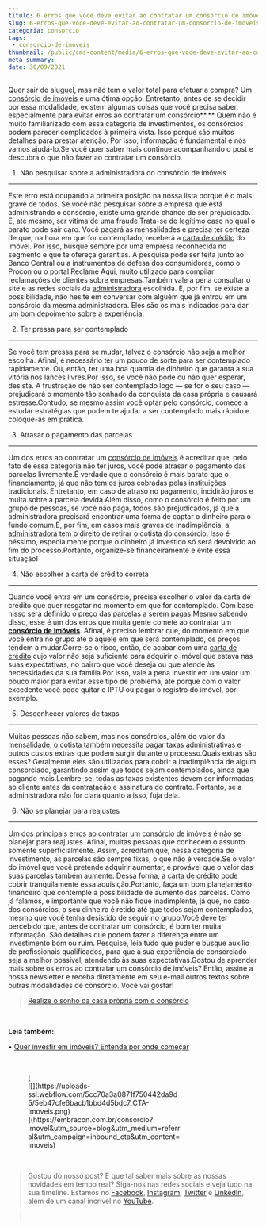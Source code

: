 ```yaml
---
titulo: 6 erros que você deve evitar ao contratar um consórcio de imóveis
slug: 6-erros-que-voce-deve-evitar-ao-contratar-um-consorcio-de-imoveis
categoria: consorcio
tags:
 - consorcio-de-imoveis
thumbnail: /public/cms-content/media/6-erros-que-voce-deve-evitar-ao-contratar-um-consorcio-de-imoveis.jpg
meta_summary: 
date: 30/09/2021
---
```

Quer sair do aluguel, mas não tem o valor total para efetuar a compra? Um [consórcio de imóveis](https://www.embracon.com.br/consorcio-de-imoveis) é uma ótima opção. Entretanto, antes de se decidir por essa modalidade, existem algumas coisas que você precisa saber, especialmente para evitar erros ao contratar um consórcio**.** Quem não é muito familiarizado com essa categoria de investimentos, os consórcios podem parecer complicados à primeira vista. Isso porque são muitos detalhes para prestar atenção. Por isso, informação é fundamental e nós vamos ajudá-lo.Se você quer saber mais continue acompanhando o post e descubra o que não fazer ao contratar um consórcio.

1. Não pesquisar sobre a administradora do consórcio de imóveis
---------------------------------------------------------------

Este erro está ocupando a primeira posição na nossa lista porque é o mais grave de todos. Se você não pesquisar sobre a empresa que está administrando o consórcio, existe uma grande chance de ser prejudicado. E, até mesmo, ser vítima de uma fraude.Trata-se do legítimo caso no qual o barato pode sair caro. Você pagará as mensalidades e precisa ter certeza de que, na hora em que for contemplado, receberá a [carta de crédito](https://www.embracon.com.br/conhecaoconsorcio/o-que-e-carta-de-credito) do imóvel. Por isso, busque sempre por uma empresa reconhecida no segmento e que te ofereça garantias. A pesquisa pode ser feita junto ao Banco Central ou a instrumentos de defesa dos consumidores, como o Procon ou o portal Reclame Aqui, muito utilizado para compilar reclamações de clientes sobre empresas.Também vale a pena consultar o site e as redes sociais da [administradora](https://www.embracon.com.br/blog/afinal-o-que-uma-administradora-de-consorcio-faz) escolhida. E, por fim, se existe a possibilidade, não hesite em conversar com alguém que já entrou em um consórcio da mesma administradora. Eles são os mais indicados para dar um bom depoimento sobre a experiência.

2. Ter pressa para ser contemplado
----------------------------------

Se você tem pressa para se mudar, talvez o consórcio não seja a melhor escolha. Afinal, é necessário ter um pouco de sorte para ser contemplado rapidamente. Ou, então, ter uma boa quantia de dinheiro que garanta a sua vitória nos lances livres.Por isso, se você não pode ou não quer esperar, desista. A frustração de não ser contemplado logo — se for o seu caso — prejudicará o momento tão sonhado da conquista da casa própria e causará estresse.Contudo, se mesmo assim você optar pelo consórcio, comece a estudar estratégias que podem te ajudar a ser contemplado mais rápido e coloque-as em prática.

3. Atrasar o pagamento das parcelas
-----------------------------------

Um dos erros ao contratar um [consórcio de imóveis](https://www.embracon.com.br/consorcio-de-imoveis) é acreditar que, pelo fato de essa categoria não ter juros, você pode atrasar o pagamento das parcelas livremente.É verdade que o consórcio é mais barato que o financiamento, já que não tem os juros cobradas pelas instituições tradicionais. Entretanto, em caso de atraso no pagamento, incidirão juros e multa sobre a parcela devida.Além disso, como o consórcio é feito por um grupo de pessoas, se você não paga, todos são prejudicados, já que a administradora precisará encontrar uma forma de captar o dinheiro para o fundo comum.E, por fim, em casos mais graves de inadimplência, a [administradora](https://www.embracon.com.br/blog/afinal-o-que-uma-administradora-de-consorcio-faz) tem o direito de retirar o cotista do consórcio. Isso é péssimo, especialmente porque o dinheiro já investido só será devolvido ao fim do processo.Portanto, organize-se financeiramente e evite essa situação!

4. Não escolher a carta de crédito correta
------------------------------------------

Quando você entra em um consórcio, precisa escolher o valor da carta de crédito que quer resgatar no momento em que for contemplado. Com base nisso será definido o preço das parcelas a serem pagas.Mesmo sabendo disso, esse é um dos erros que muita gente comete ao contratar um [**consórcio de imóveis**](https://www.embracon.com.br/consorcio-de-imoveis). Afinal, é preciso lembrar que, do momento em que você entra no grupo até o aquele em que será contemplado, os preços tendem a mudar.Corre-se o risco, então, de acabar com uma [carta de crédito](https://www.embracon.com.br/conhecaoconsorcio/o-que-e-carta-de-credito) cujo valor não seja suficiente para adquirir o imóvel que estava nas suas expectativas, no bairro que você deseja ou que atende às necessidades da sua família.Por isso, vale a pena investir em um valor um pouco maior para evitar esse tipo de problema, até porque com o valor excedente você pode quitar o IPTU ou pagar o registro do imóvel, por exemplo.

5. Desconhecer valores de taxas
-------------------------------

Muitas pessoas não sabem, mas nos consórcios, além do valor da mensalidade, o cotista também necessita pagar taxas administrativas e outros custos extras que podem surgir durante o processo.Quais extras são esses? Geralmente eles são utilizados para cobrir a inadimplência de algum consorciado, garantindo assim que todos sejam contemplados, ainda que pagando mais.Lembre-se: todas as taxas existentes devem ser informadas ao cliente antes da contratação e assinatura do contrato. Portanto, se a administradora não for clara quanto a isso, fuja dela.

6. Não se planejar para reajustes
---------------------------------

Um dos principais erros ao contratar um [consórcio de imóveis](https://www.embracon.com.br/consorcio-de-imoveis) é não se planejar para reajustes. Afinal, muitas pessoas que conhecem o assunto somente superficialmente. Assim, acreditam que, nessa categoria de investimento, as parcelas são sempre fixas, o que não é verdade.Se o valor do imóvel que você pretende adquirir aumentar, é provável que o valor das suas parcelas também aumente. Dessa forma, a [carta de crédito](https://www.embracon.com.br/conhecaoconsorcio/o-que-e-carta-de-credito) pode cobrir tranquilamente essa aquisição.Portanto, faça um bom planejamento financeiro que contemple a possibilidade de aumento das parcelas. Como já falamos, é importante que você não fique inadimplente, já que, no caso dos consórcios, o seu dinheiro é retido até que todos sejam contemplados, mesmo que você tenha desistido de seguir no grupo.Você deve ter percebido que, antes de contratar um consórcio, é bom ter muita informação. São detalhes que podem fazer a diferença entre um investimento bom ou ruim. Pesquise, leia tudo que puder e busque auxílio de profissionais qualificados, para que a sua experiência de consorciado seja a melhor possível, atendendo às suas expectativas.Gostou de aprender mais sobre os erros ao contratar um consórcio de imóveis? Então, assine a nossa newsletter e receba diretamente em seu e-mail outros textos sobre outras modalidades de consórcio. Você vai gostar!

> [Realize o sonho da casa própria com o consórcio](https://www.embracon.com.br/consorcio-de-imoveis)

‍

‍**Leia também:**‍

• [Quer investir em imóveis? Entenda por onde começar](https://www.embracon.com.br/blog/investir-em-imoveis-onde-comecar)

‍

<figure class="w-richtext-figure-type-image w-richtext-align-center" style="max-width:310px">[<div>![](https://uploads-ssl.webflow.com/5cc70a3a0871f750442da9d5/5eb47cfe6bacb1bbd4d5bdc7_CTA-Imoveis.png)</div>](https://embracon.com.br/consorcio?imovel&utm_source=blog&utm_medium=referral&utm_campaign=inbound_cta&utm_content=imoveis)</figure>‍

> Gostou do nosso post? E que tal saber mais sobre as nossas novidades em tempo real? Siga-nos nas redes sociais e veja tudo na sua timeline. Estamos no [Facebook](https://www.facebook.com/embracon/), [Instagram](https://www.instagram.com/embraconoficial/), [Twitter](https://twitter.com/embracon) e [LinkedIn](https://www.linkedin.com/company/1018875/), além de um canal incrível no [YouTube](https://www.youtube.com/channel/UCL-Y0mv9zc73Iek48NLUBzQ).

> ‍
